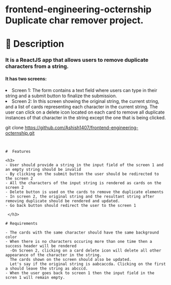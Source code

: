 # frontend-engineering-octernship Duplicate char remover project.

# 📝 Description

<h3> It is a ReactJS app that allows users to remove duplicate characters from a string.</h3>
<h4>It has two screens:</h4> 
 <li>Screen 1: The form contains a text field where users can type in their string and a submit button to finalize the submission.</li>
<li> Screen 2: In this screen showing the original string, the current string, and a list of cards representing each character in the current string. The user can click on a delete icon located on each card to remove all duplicate instances of that character in the string except the one that is being clicked.</li>

git clone https://github.com/Ashish1407/frontend-engineering-octernship.git

```


#  Features

<h3>
- User should provide a string in the input field of the screen 1 and an empty string should be invalid
- By clicking on the submit button the user should be redirected to the screen 2
- All the characters of the input string is rendered as cards on the screen 2
- Delete button is used on the cards to remove the duplicate elements
- In screen 2, the original string and the resultant string after removing duplicate should be rendered and updated.
- Go back button should redirect the user to the screen 1

 </h3>

# Requirements

- The cards with the same character should have the same background color
- When there is no characters occuring more than one time then a success header will be rendered
  -On Screen 2, clicking on a card delete icon will delete all other appearance of the character in the string.
  The cards shown on the screen should also be updated.
  Let's say if the original string is aabcaccda. Clicking on the first a should leave the string as abcccd.
- When the user goes back to screen 1 then the input field in the scren 1 will remain empty.
```
